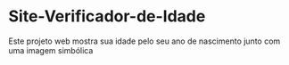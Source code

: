 # Site-Verificador-de-Idade
Este projeto web mostra sua idade pelo seu ano de nascimento junto com uma imagem simbólica
